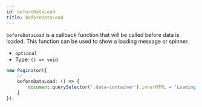 ```yaml
---
id: beforeDataLoad
title: beforeDataLoad
---
```


`beforeDataLoad` is a callback function that will be called before data is loaded. This function can be used to show a loading message or spinner.

-   `optional`
-   Type: `() => void`

```ts
new Paginator({
    // ...
    beforeDataLoad: () => {
        document.querySelector('.data-container').innerHTML = 'Loading data ...';
    }
});
```
